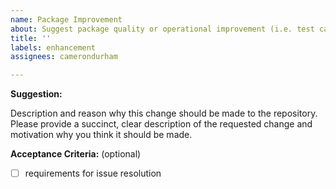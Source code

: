 ```yaml
---
name: Package Improvement
about: Suggest package quality or operational improvement (i.e. test cases, CI/CD)
title: ''
labels: enhancement
assignees: camerondurham

---
```


**Suggestion:**

Description and reason why this change should be made to the repository. Please provide a succinct, clear description of the requested change and motivation why you think it should be made.

**Acceptance Criteria:** (optional)

- [ ] requirements for issue resolution
